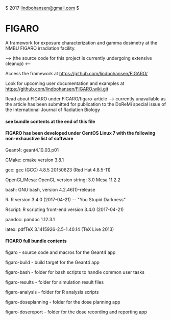 $ 2017 lindbohansen@gmail.com $

# FIGARO
A framework for exposure characterization and gamma dosimetry at the NMBU FIGARO irradiation facility.

--> (the source code for this project is currently undergoing extensive cleanup) <--

Access the framework at https://github.com/lindbohansen/FIGARO/

Look for upcoming user documentation and examples at https://github.com/lindbohansen/FIGARO.wiki.git

Read about FIGARO under FIGARO/figaro-article --> currently unavailable as the article has been submitted for publication to the DoReMi special issue of the International Journal of Radiation Biology

#### see bundle contents at the end of this file

#### FIGARO has been developed under CentOS Linux 7 with the following non-exhaustive list of software

Geant4: geant4.10.03.p01

CMake: cmake version 3.8.1

gcc: gcc (GCC) 4.8.5 20150623 (Red Hat 4.8.5-11)

OpenGL/Mesa: OpenGL version string: 3.0 Mesa 11.2.2

bash: GNU bash, version 4.2.46(1)-release

R: R version 3.4.0 (2017-04-21) -- "You Stupid Darkness"

Rscript: R scripting front-end version 3.4.0 (2017-04-21)

pandoc: pandoc 1.12.3.1

latex: pdfTeX 3.1415926-2.5-1.40.14 (TeX Live 2013)

#### FIGARO full bundle contents

figaro - source code and macros for the Geant4 app

figaro-build - build target for the Geant4 app

figaro-bash - folder for bash scripts to handle common user tasks

figaro-results - folder for simulation result files

figaro-analysis - folder for R analysis scripts

figaro-doseplanning - folder for the dose planning app

figaro-dosereport - folder for the dose recording and reporting app
